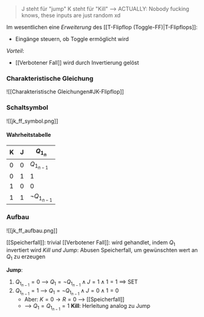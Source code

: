> J steht für "jump"
> K steht für "Kill"
> --> ACTUALLY: Nobody fucking knows, these inputs are just random xd

Im wesentlichen eine _Erweiterung_ des [[T-Flipflop (Toggle-FF)|T-Flipflops]]:
- Eingänge steuern, ob Toggle ermöglicht wird

_Vorteil_:
- [[Verbotener Fall]] wird durch Invertierung gelöst

### Charakteristische Gleichung
![[Charakteristische Gleichungen#JK-Flipflop]]
### Schaltsymbol
![[jk_ff_symbol.png]]
#### Wahrheitstabelle
| K | J | $Q_{1_{n}}$ |
| ---- | ---- | ---- |
| 0 | 0 | $Q_{1_{n-1}}$ |
| 0 | 1 | 1 |
| 1 | 0 | 0 |
| 1 | 1 | $\lnot Q_{1_{n-1}}$ |

### Aufbau
![[jk_ff_aufbau.png]]

[[Speicherfall]]: trivial
[[Verbotener Fall]]: wird gehandlet, indem $Q_{1}$ invertiert wird
_Kill und Jump_: Abusen Speicherfall, um gewünschten wert an $Q_{1}$ zu erzeugen

**Jump**:
1. $Q_{1_{n-1}} = 0$ --> $Q_{1} = \lnot Q_{1_{n-1}} \land J = 1 \land 1 = 1$ ==> SET
2. $Q_{1_{n-1}} = 1$ --> $Q_{1} = \lnot Q_{1_{n-1}} \land J = 0 \land 1 = 0$ 
	- Aber: $K = 0 \rightarrow R = 0$ --> [[Speicherfall]] 
	- --> $Q_{1} = Q_{1_{n-1}} = 1$
**Kill**: Herleitung analog zu Jump
